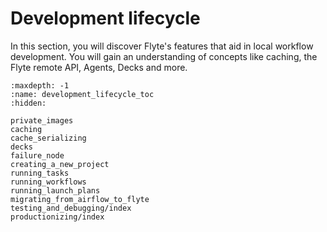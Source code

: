 # Development lifecycle

In this section, you will discover Flyte's features that aid in local workflow development.
You will gain an understanding of concepts like caching, the Flyte remote API, Agents, Decks and more.

```{toctree}
:maxdepth: -1
:name: development_lifecycle_toc
:hidden:

private_images
caching
cache_serializing
decks
failure_node
creating_a_new_project
running_tasks
running_workflows
running_launch_plans
migrating_from_airflow_to_flyte
testing_and_debugging/index
productionizing/index
```
